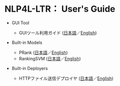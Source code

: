 # NLP4L-LTR： User's Guide


- GUI Tool

	- GUIツール利用ガイド ([日本語](ltr_gui_guide_ja.md)／[English](ltr_gui_guide.md))

- Built-in Models

	- PRank ([日本語](ltr_model_prank_ja.md)／[English](ltr_model_prank.md))
	- RankingSVM ([日本語](ltr_model_rankingsvm_ja.md)／[English](ltr_model_rankingsvm.md))

- Built-in Deployers

	- HTTPファイル送信デプロイヤ ([日本語](ltr_deployer_ja.md)／[English](ltr_deployer.md))



